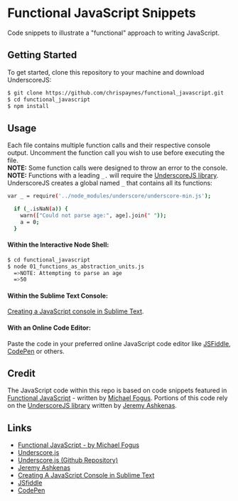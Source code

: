 Functional JavaScript Snippets
=========

Code snippets to illustrate a "functional" approach to writing JavaScript.

## Getting Started
To get started, clone this repository to your machine and download UnderscoreJS:

```sh
$ git clone https://github.com/chrispaynes/functional_javascript.git
$ cd functional_javascript
$ npm install
```

## Usage

Each file contains multiple function calls and their respective console output. Uncomment the function call you wish to use before executing the file.<br />
<b>NOTE:</b> Some function calls were designed to throw an error to the console.<br />
<b>NOTE:</b> Functions with a leading `_.` will require the [UnderscoreJS library][2]. UnderscoreJS creates a global named `_` that contains all its functions:
```sh
var _ = require('../node_modules/underscore/underscore-min.js');

  if (_.isNaN(a)) {
    warn(["Could not parse age:", age].join(" "));
    a = 0;
  }
```

#### Within the Interactive Node Shell:

```sh
$ cd functional_javascript
$ node 01_functions_as_abstraction_units.js
  =>NOTE: Attempting to parse an age
  =>50
```

#### Within the Sublime Text Console:
[Creating a JavaScript console in Sublime Text][5].

#### With an Online Code Editor:
Paste the code in your preferred online JavaScript code editor like [JSFiddle][6], [CodePen][7] or others.


## Credit

The JavaScript code within this repo is based on code snippets featured in [Functional JavaScript][1] - written by [Michael Fogus][8]. Portions of this code rely on the [UnderscoreJS library][2] written by [Jeremy Ashkenas][4].

## Links

  * [Functional JavaScript - by Michael Fogus][1]
  * [Underscore.js][2]
  * [Underscore.js (Github Repository)][3]
  * [Jeremy Ashkenas][4]
  * [Creating A JavaScript Console in Sublime Text][5]
  * [JSfiddle][6]
  * [CodePen][7]      

  [1]: http://shop.oreilly.com/product/0636920028857.do
  [2]: http://underscorejs.org/
  [3]: https://github.com/jashkenas/underscore
  [4]: https://github.com/jashkenas
  [5]: http://www.wikihow.com/Create-a-Javascript-Console-in-Sublime-Text
  [6]: https://jsfiddle.net/
  [7]: http://codepen.io/
  [8]: https://github.com/fogus

